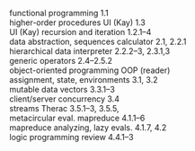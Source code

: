 functional programming 1.1  
higher-order procedures UI (Kay) 1.3  
UI (Kay) recursion and iteration 1.2.1–4  
data abstraction, sequences calculator 2.1, 2.2.1  
hierarchical data interpreter 2.2.2–3, 2.3.1,3  
generic operators 2.4–2.5.2  
object-oriented programming OOP (reader)  
assignment, state, environments 3.1, 3.2  
mutable data vectors 3.3.1–3  
client/server concurrency 3.4  
streams Therac 3.5.1–3, 3.5.5,  
metacircular eval. mapreduce 4.1.1–6  
mapreduce analyzing, lazy evals. 4.1.7, 4.2  
logic programming review 4.4.1–3  